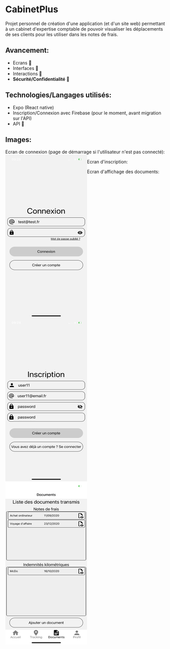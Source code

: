 # CabinetPlus
Projet personnel de création d'une application (et d'un site web) permettant à un cabinet d'expertise comptable de pouvoir visualiser les déplacements de ses clients pour les utiliser dans les notes de frais.

## Avancement:   
* Ecrans :construction:  
* Interfaces :construction:  
* Interactions :construction:  
* **Sécurité/Confidentialité** :construction:  

## Technologies/Langages utilisés:  
* Expo (React native)   
* Inscription/Connexion avec Firebase (pour le moment, avant migration sur l'API)
* API :construction:

## Images:
Ecran de connexion (page de démarrage si l'utilisateur n'est pas connecté):
<a href="url"><img src="githubImages/login.PNG" align="left" height="512" width="256" ></a>



Ecran d'inscription:
<a href="url"><img src="githubImages/registerViewPassword.PNG" align="left" height="512" width="256" ></a>



Ecran d'affichage des documents:
<a href="url"><img src="githubImages/documents.PNG" align="left" height="512" width="256" ></a>

